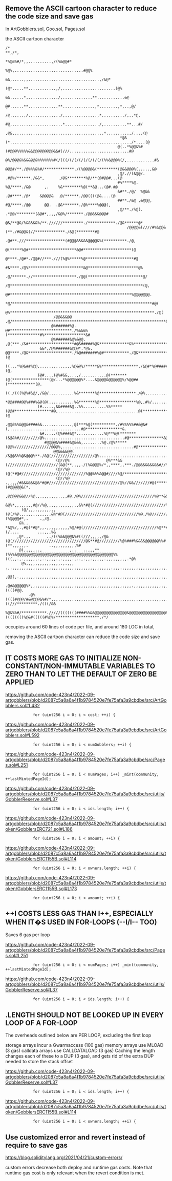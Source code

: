 ## Remove the ASCII cartoon character to reduce the code size and save gas

In ArtGobblers.sol, Goo.sol, Pages.sol

the ASCII cartoon character 

```
/*                                                                              **,/*,
                                                                     *%@&%#/*,,..........,/(%&@@#*
                                                                 %@%,..............................#@@%
                                                              &&,.....,,...............................,/&@*
                                                            (@*.....**............,/,.......................(@%
                                                           &&......*,............./,.............**............&@
                                                          @#......**.............**..............,*........,*,..,@/
                                                         /@......,/............../,..............,*........../,..*@.
                                                        #@,......................*.............../,..........**...#/
                                                      ,@&,.......................................*..........,/....(@
                                                  *@&(*...................................................../*....(@
                                                 @(..*%@@&%#(#@@@%%%%%&&@@@@@@@@@&&#(///..........................#@
                                                 @%/@@@&%&&&@@&%%%%%%%#(/(((/(/(/(/(/(/(/(/(%%&@@@%(/,............#&
                                                  @@@#/**./@%%%&%#/*************./(%@@@@&(*********(@&&@@@%(.....,&@
                                                 ,@/.//(&@@/.     .#@%/******./&&*,      ./@&********%@/**(@#@@#,..(@
                                                 #%****%@.           %@/****./&@      ,.    %&********%@(**&@...(@#.#@
                                                 &#**./@/  %@&&      .@#****./@*    &@@@@&  .@/******./@@((((@&....(@
                                                 ##**./&@ ,&@@@,     #@/****./@@      @@.  .@&*******./@%****%@@@(,
                                                 ,@/**./%@(.      .*@@/********(&@#*,,,,/&@%/*******./@@&&&@@@#
                                                   @&/**@&/%&&&&&%/**.//////*********./************./@&******@*
                                                     /@@@@&(////#%&@@&(**./#&@@&(//*************./&@(********#@
                                                       .@#**.///*****************(#@@@&&&&&@@@@&%(**********./@,
                                                       @(*****%@#*********************&@#*********************(@
                                                       @****./@#*./@@#//***.///(%@%*****%@*********************#@
                                                      #&****./@%************************&@**********************@%
                                                     .@/******.//*******************./@@(************************@/
                                                     /@**********************************************************(@,
                                                     @#*****************************************************%@@@@@@@.
                                                    *@/*************************************************************#@(
                                                    @%***************************************************************./@(
                     /@@&&&@@                     .@/*******************************************************************&@
                    @%######%@.                   @#***************************./%&&&%(**************#%******************&#
                    @%######&@%&@@.             ,@(***./&#********************#@&#####%@&*************&%****************./@,
               &&*,/@%######&@@@*.*@&,         @@****./@&*******************./%@#######%@#***********./@&*****************(@
              ((...*%@&##%@@,..........,,,,%@&@%/*****&%****************./&@#*%@#######&@*#@%*********./@&*****************(@,
              (@#....(@%#&&,...,/...........@(*******(@(****************(@/...*%@@@@@@%*....&@@@@&@@@@@@%/%@@##(************(@.
              ((./(((%@%#&@/,/&@/...........%&*******%@****************./@%,.................#,............/@%***************#@
              *@@####@@%###%&@(@(...........%&*******%@****************%@,,#%/..............................#@/***************&/
              (#.....,&&####&@..%%..........%%*****(@@#****************#@,...................................@(***************(@
              .@@&%%&@@&####&&.............,@(***%@(**********./#%%%%%##&@&#(,...............................#@****************&.
               &#.....(@%###&@*............%@**%@(*******(&@&%#/////////@%...................................#@***************&@
                 #@@@@&%####&@&&&,........%@./@%*****(@@%////////////////@@@%,...............................#@**************#@
                     @@&&&&@@(    /&@@&%%@&@@@%**./&@(///////////////////@%.................................,@(*********./%@&.
                      (@//@%                @%***&&(//////////////////////(&@(**,,,,./(%&@@@%/*,,****,,***./@@&&&&&&&&#//%@
                      (@//%@               (@(*#@#////////////////////////////%@@%%%&@@#////%@/***************************&&
                      (@//%@  .,,,,/#&&&&&&@&*#@#///////////////////////////////@%//&&///////#@(***************************@&(#@@@@@&(*.
               ,@@@@@&&@//%@,,.,,,,,.,..,,#@./@%////////////////////////////////%@**&&////////(@(**************************&#,,,,,,,,,,,,/(#&@&
          &@%*,,,,,,,,#@//%@,,,,,,,,,,,,,,&%*#@(////////////////////////////////%@**&&/////////&@**************************#@.,,,.,,.,,&#.,,...,%@
       (@/,,,,,,,,,,,,(@(/%@,,,,,,,,,,,,,,&%*#@(////////////////////////////////%@./%@/////////#@(*************************&%,,,(%@@@@#*,.     .,/@.
      &%..    *&@%/,.,#@(*#@*,,.,,,,,,,,,,%@/#@(////////////////////////////////%@**#@/////////#@(*****************.//#%@@@@%%(/,...        ...,,,%&
     ,@*.,.       ../((%&&@@@&%#((///,,,,,/@&(@(////////////////////////////////@&**#@/////////%@%###%&&&&@@@@@@%%#(**,,,,,,.         ..,,,,,,,,,,%#
      @(,,,,,..,            ,..   ..,,,**(%%%&@@@@@@@@@@@@@@@@@@@@@@@@@@@@@@@@@@@@@@@@@@%%(((,,.,.,,,,,,.,..,,,,.,.,,,,.,..,.,,.,,,,,.,,,,,,,,,.*@%
       @%,,,,,,,,,,,,,,,.,.,,,      .,.,,,,,,,,,,,,,,,,,,,,,,,,,,,,,,,,,,,,,,,,,,,.,,,.,,,,,,,,,,,,,,,,,,,,,,,,,,,,,,,,,,,,,,,,,,,,,.,.,,,,,,#@@,
        ,@@(,.,,,,,,,,,,,,,,,,,,,,,,,,,,,,,,,,,,,,,,,,,,,,,,,,,,,,,,,,,,,,,,,,,,,,,,,,,,,,,,,,,,,,,,,,,,,,,,,,,,,,,,,,,,,,.,,.,,.,.,./#%&@@@@@#
         .@#&@@@@@%*,,,,,,,,,,,,,,,,,,,,,,,,,,,,,,,,,,,,,,,,,,,,.,,,,,,,,,,,,,,,,,,,,,,,,,,,,,,,,,,,,,,,,,,,,,,,,,,,,,,,,,,/&@@@@@%&@%((((#@@.
          .@%((((#@@@/#&@@@@&%#/*,.,..,,,,.,,,,,.,.,,,,,,,,,,,,,,,,..,.,..,,...,,,...,,,,,,.,,,,,,,,,,,../#%&@@@@@@@&%((///*********./(((/&&
             %@&%%#/***********./////(((((((####%%&&@@@@@@@@@@@@@@&@@@@@@@@@@@@@@@@&&%%%%%%%%#((((((((%@&#(((((#%@%/*******************./*/
```

occupies around 60 lines of code per file, and around 180 LOC in total,

removing the ASCII cartoon character can reduce the code size and save gas.

## IT COSTS MORE GAS TO INITIALIZE NON-CONSTANT/NON-IMMUTABLE VARIABLES TO ZERO THAN TO LET THE DEFAULT OF ZERO BE APPLIED


https://github.com/code-423n4/2022-09-artgobblers/blob/d2087c5a8a6a4f1b9784520e7fe75afa3a9cbdbe/src/ArtGobblers.sol#L432


```
            for (uint256 i = 0; i < cost; ++i) {
```
            

https://github.com/code-423n4/2022-09-artgobblers/blob/d2087c5a8a6a4f1b9784520e7fe75afa3a9cbdbe/src/ArtGobblers.sol#L592


```
            for (uint256 i = 0; i < numGobblers; ++i) {
```
            

https://github.com/code-423n4/2022-09-artgobblers/blob/d2087c5a8a6a4f1b9784520e7fe75afa3a9cbdbe/src/Pages.sol#L251


```
            for (uint256 i = 0; i < numPages; i++) _mint(community, ++lastMintedPageId);
```
            

https://github.com/code-423n4/2022-09-artgobblers/blob/d2087c5a8a6a4f1b9784520e7fe75afa3a9cbdbe/src/utils/GobblerReserve.sol#L37


```
            for (uint256 i = 0; i < ids.length; i++) {
```
           

https://github.com/code-423n4/2022-09-artgobblers/blob/d2087c5a8a6a4f1b9784520e7fe75afa3a9cbdbe/src/utils/token/GobblersERC721.sol#L186


```
            for (uint256 i = 0; i < amount; ++i) {
```
            

https://github.com/code-423n4/2022-09-artgobblers/blob/d2087c5a8a6a4f1b9784520e7fe75afa3a9cbdbe/src/utils/token/GobblersERC1155B.sol#L114


```
            for (uint256 i = 0; i < owners.length; ++i) {
```
           

https://github.com/code-423n4/2022-09-artgobblers/blob/d2087c5a8a6a4f1b9784520e7fe75afa3a9cbdbe/src/utils/token/GobblersERC1155B.sol#L173


```
            for (uint256 i = 0; i < amount; ++i) {
```
            
## ++I COSTS LESS GAS THAN I++, ESPECIALLY WHEN IT�S USED IN FOR-LOOPS (--I/I-- TOO)
    
Saves 6 gas per loop


https://github.com/code-423n4/2022-09-artgobblers/blob/d2087c5a8a6a4f1b9784520e7fe75afa3a9cbdbe/src/Pages.sol#L251


```
            for (uint256 i = 0; i < numPages; i++) _mint(community, ++lastMintedPageId);
```
            

https://github.com/code-423n4/2022-09-artgobblers/blob/d2087c5a8a6a4f1b9784520e7fe75afa3a9cbdbe/src/utils/GobblerReserve.sol#L37


```
            for (uint256 i = 0; i < ids.length; i++) {
```
            

## <ARRAY>.LENGTH SHOULD NOT BE LOOKED UP IN EVERY LOOP OF A FOR-LOOP

The overheads outlined below are PER LOOP, excluding the first loop

storage arrays incur a Gwarmaccess (100 gas)
memory arrays use MLOAD (3 gas)
calldata arrays use CALLDATALOAD (3 gas)
Caching the length changes each of these to a DUP<N> (3 gas), and gets rid of the extra DUP<N> needed to store the stack offset


https://github.com/code-423n4/2022-09-artgobblers/blob/d2087c5a8a6a4f1b9784520e7fe75afa3a9cbdbe/src/utils/GobblerReserve.sol#L37


```
            for (uint256 i = 0; i < ids.length; i++) {
```
            

https://github.com/code-423n4/2022-09-artgobblers/blob/d2087c5a8a6a4f1b9784520e7fe75afa3a9cbdbe/src/utils/token/GobblersERC1155B.sol#L114


```
            for (uint256 i = 0; i < owners.length; ++i) {
```

## Use customized error and revert instead of require to save gas

https://blog.soliditylang.org/2021/04/21/custom-errors/

custom errors decrease both deploy and runtime gas costs. Note that runtime gas cost is only relevant when the revert condition is met.